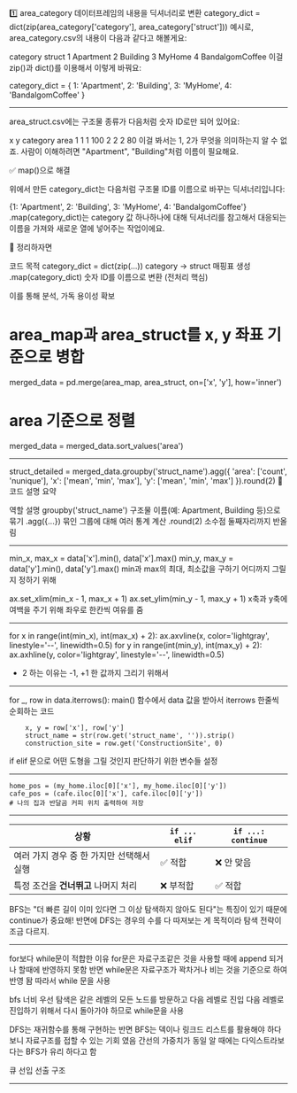 1️⃣ area_category 데이터프레임의 내용을 딕셔너리로 변환
category_dict = dict(zip(area_category['category'], area_category['struct']))
예시로, area_category.csv의 내용이 다음과 같다고 해볼게요:

category	struct
1	Apartment
2	Building
3	MyHome
4	BandalgomCoffee
이걸 zip()과 dict()를 이용해서 이렇게 바꿔요:

category_dict = {
    1: 'Apartment',
    2: 'Building',
    3: 'MyHome',
    4: 'BandalgomCoffee'
}

-----------------------

area_struct.csv에는 구조물 종류가 다음처럼 숫자 ID로만 되어 있어요:

x	y	category	area
1	1	1	100
2	2	2	80
이걸 봐서는 1, 2가 무엇을 의미하는지 알 수 없죠.
사람이 이해하려면 "Apartment", "Building"처럼 이름이 필요해요.

✅ map()으로 해결

위에서 만든 category_dict는 다음처럼 구조물 ID를 이름으로 바꾸는 딕셔너리입니다:

{1: 'Apartment', 2: 'Building', 3: 'MyHome', 4: 'BandalgomCoffee'}
.map(category_dict)는 category 값 하나하나에 대해 딕셔너리를 참고해서 대응되는 이름을 가져와 새로운 열에 넣어주는 작업이에요.

📌 정리하자면

코드	목적
category_dict = dict(zip(...))	category → struct 매핑표 생성
.map(category_dict)	숫자 ID를 이름으로 변환 (전처리 핵심)

이를 통해 분석, 가독 용이성 확보

# area_map과 area_struct를 x, y 좌표 기준으로 병합
merged_data = pd.merge(area_map, area_struct, on=['x', 'y'], how='inner')
    
# area 기준으로 정렬
merged_data = merged_data.sort_values('area')


---------------------------------

struct_detailed = merged_data.groupby('struct_name').agg({
    'area': ['count', 'nunique'],
    'x': ['mean', 'min', 'max'],
    'y': ['mean', 'min', 'max']
}).round(2)
📌 코드 설명 요약

역할	설명
groupby('struct_name')	구조물 이름(예: Apartment, Building 등)으로 묶기
.agg({...})	묶인 그룹에 대해 여러 통계 계산
.round(2)	소수점 둘째자리까지 반올림

---------------------------------

min_x, max_x = data['x'].min(), data['x'].max()
min_y, max_y = data['y'].min(), data['y'].max()
min과 max의 최대, 최소값을 구하기 
어디까지 그릴지 정하기 위해

ax.set_xlim(min_x - 1, max_x + 1)
ax.set_ylim(min_y - 1, max_y + 1)
x축과 y축에 여백을 주기 위해 좌우로 한칸씩 여유를  줌


--------------------------------


for x in range(int(min_x), int(max_x) + 2):
    ax.axvline(x, color='lightgray', linestyle='--', linewidth=0.5)
for y in range(int(min_y), int(max_y) + 2):
    ax.axhline(y, color='lightgray', linestyle='--', linewidth=0.5)

+ 2 하는 이유는 -1, +1 한 값까지 그리기 위해서



________________________________

for _, row in data.iterrows():
main() 함수에서 data 값을 받아서 iterrows 한줄씩 순회하는 코드
        
        x, y = row['x'], row['y']
        struct_name = str(row.get('struct_name', '')).strip()
        construction_site = row.get('ConstructionSite', 0)
if elif 문으로 어떤 도형을 그릴 것인지 판단하기 위한 변수들 설정


-------------------------------


    home_pos = (my_home.iloc[0]['x'], my_home.iloc[0]['y'])
    cafe_pos = (cafe.iloc[0]['x'], cafe.iloc[0]['y'])
    # 나의 집과 반달곰 커피 위치 출력하여 저장 


-------------------------------

| 상황                       | `if ... elif` | `if ...: continue` |
| ------------------------ | ------------- | ------------------ |
| 여러 가지 경우 중 한 가지만 선택해서 실행 | ✅ 적합          | ❌ 안 맞음             |
| 특정 조건을 **건너뛰고** 나머지 처리   | ❌ 부적합         | ✅ 적합               |

BFS는 "더 빠른 길이 이미 있다면 그 이상 탐색하지 않아도 된다"는 특징이 있기 때문에 continue가 중요해!
반면에 DFS는 경우의 수를 다 따져보는 게 목적이라 탐색 전략이 조금 다르지.

---------------------------

for보다 while문이 적합한 이유 
for문은 자료구조같은 것을 사용할 때에 append 되거나 할때에 반영하지 못함
반면 while문은 자료구조가 꽉차거나 비는 것을 기준으로 하여 반영 돰 따라서 while 문을 사용 

bfs 너비 우선 탐색은 같은 레벨의 모든 노드를 방문하고 다음 레벨로 진입
다음 레벨로 진입하기 위해서 다시 돌아가야 하므로 while문을 사용

DFS는 재귀함수를 통해 구현하는 반면 BFS는 덱이나 링크드 리스트를 활용해야 하다 보니 자료구조를 접할 수 있는 기회 였음
간선의 가중치가 동일 알 때에는 다익스트라보다는 BFS가 유리 하다고 함

큐 선입 선출 구조

----------------------------
